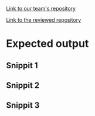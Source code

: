 [Link to our team's repository](https://github.com/mdsflyboy/markdown-parser)

[Link to the reviewed repository](https://github.com/Sking56/markdown-parser)


# Expected output

## Snippit 1

## Snippit 2

## Snippit 3

